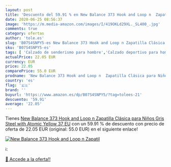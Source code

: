 ```yaml
---
layout: post
title: 'Descuento del 59.91 % en New Balance 373 Hook and Loop n  Zapatil'
date: 2020-06-25 08:56:37
image: 'https://m.media-amazon.com/images/I/419OKLd29XL._SL400_.jpg'
comments: true
category: ofertas
author: 'tole.es'
slug: 'B07S4SNPY5-es New Balance 373 Hook and Loop n Zapatilla Clásica para...'
sku: 'B07S4SNPY5-es'
tags: [ 'Calzado de senderismo para hombre','Calzado deportivo para hombre','Chanclas y sandalias de piscina para hombre','Zapatillas de senderismo para hombre','Zapatillas y calzado deportivo para hombre','Zapatos','Zapatos para hombre','Zapatos y complementos','zapatilla', ]
actualPrice: 22.05 EUR
currency: EUR
price: 22.05
comparePrice: 55.0 EUR
prodname: 'New Balance 373 Hook and Loop n  Zapatilla Clásica para Niños  Gris  Steel with Atomic Yellow   37 EU'
country: 'es'
flag: '🇪🇸'
brand: ''
buyurl: 'https://www.amazon.es/dp/B07S4SNPY5/?tag=tolees-21'
descuento: '59.91'
average: '22.05'
---
```


Tienes [New Balance 373 Hook and Loop n  Zapatilla Clásica para Niños  Gris  Steel with Atomic Yellow   37 EU](https://www.amazon.es/dp/B07S4SNPY5/?tag=tolees-21) con un 59.91 % de descuento con precio de oferta de 22.05 EUR (original: 55.0 EUR) en el siguiente enlace!

[![New Balance 373 Hook and Loop n  Zapatil](https://m.media-amazon.com/images/I/419OKLd29XL._SL400_.jpg)](https://www.amazon.es/dp/B07S4SNPY5/?tag=tolees-21)

ℹ️:


[🛒 Accede a la oferta!!](https://www.amazon.es/dp/B07S4SNPY5/?tag=tolees-21)
